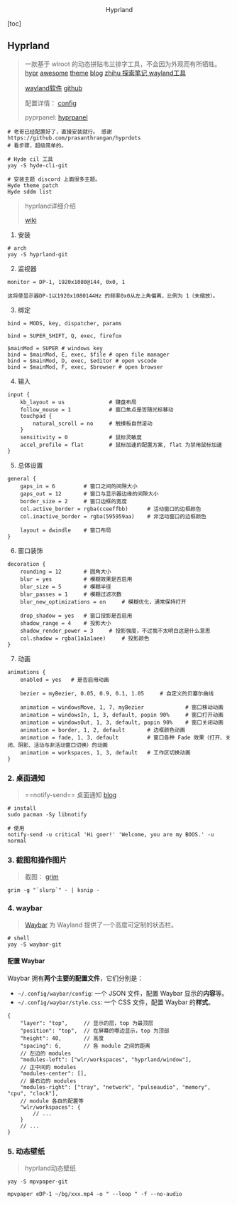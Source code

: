 <center>Hyprland</center>





[toc]





## Hyprland

> 一款基于 wlroot 的动态拼贴韦兰排字工具，不会因为外观而有所牺牲。[hypr](https://hyprland.org/) [awesome](https://github.com/hyprland-community/awesome-hyprland) [theme](https://community.hyprland.org/themes.html) [blog](https://blog.cascade.moe/posts/hyprland-configure/) [zhihu ](https://www.zhihu.com/question/569405567)[探索笔记 ](https://samwhelp.github.io/note-about-hyprland/)  [wayland工具](https://wayland.emersion.fr/)
>
> [wayland软件](https://arewewaylandyet.com/) [github](https://github.com/mpsq/arewewaylandyet)
>
> 配置详情： [config](https://cascade.moe/posts/hyprland-configure/)
>
> pyprpanel: [hyprpanel](https://hyprpanel.com/)



```shell
# 老哥已经配置好了，直接安装就行。 感谢
https://github.com/prasanthrangan/hyprdots
# 看步骤，超级简单的。

# Hyde cil 工具
yay -S hyde-cli-git

# 安装主题 discord 上面很多主题。
Hyde theme patch
Hyde sddm list
```



> hyprland详细介绍
>
> [wiki](https://wiki.hyprland.org/)

1. 安装

`````shell
# arch
yay -S hyprland-git
`````

2. 监视器

```shell
monitor = DP-1, 1920x1080@144, 0x0, 1

这将使显示器DP-1以1920x1080144Hz 的频率0x0从左上角偏离，比例为 1（未缩放）。
```

3. 绑定

```shell
bind = MODS, key, dispatcher, params

bind = SUPER_SHIFT, Q, exec, firefox

$mainMod = SUPER # windows key
bind = $mainMod, E, exec, $file # open file manager
bind = $mainMod, D, exec, $editor # open vscode
bind = $mainMod, F, exec, $browser # open browser
```

4. 输入

````shell
input {
    kb_layout = us              # 键盘布局
    follow_mouse = 1            # 窗口焦点是否随光标移动
    touchpad {
        natural_scroll = no     # 触摸板自然滚动
    }
    sensitivity = 0             # 鼠标灵敏度
    accel_profile = flat        # 鼠标加速的配置方案, flat 为禁用鼠标加速
}
````

5. 总体设置

`````shell
general {
    gaps_in = 6         # 窗口之间的间隙大小
    gaps_out = 12       # 窗口与显示器边缘的间隙大小
    border_size = 2     # 窗口边框的宽度
    col.active_border = rgba(cceeffbb)      # 活动窗口的边框颜色 
    col.inactive_border = rgba(595959aa)    # 非活动窗口的边框颜色

    layout = dwindle    # 窗口布局
}
`````

6. 窗口装饰

```shell
decoration {
    rounding = 12       # 圆角大小
    blur = yes          # 模糊效果是否启用
    blur_size = 5       # 模糊半径
    blur_passes = 1     # 模糊过滤次数
    blur_new_optimizations = on     # 模糊优化，通常保持打开

    drop_shadow = yes   # 窗口投影是否启用
    shadow_range = 4    # 投影大小
    shadow_render_power = 3     # 投影强度，不过我不太明白这是什么意思
    col.shadow = rgba(1a1a1aee)     # 投影颜色
}
```

7. 动画

```shell
animations {
    enabled = yes   # 是否启用动画

    bezier = myBezier, 0.05, 0.9, 0.1, 1.05     # 自定义的贝塞尔曲线

    animation = windowsMove, 1, 7, myBezier             # 窗口移动动画
    animation = windowsIn, 1, 3, default, popin 90%     # 窗口打开动画
    animation = windowsOut, 1, 3, default, popin 90%    # 窗口关闭动画
    animation = border, 1, 2, default       # 边框颜色动画
    animation = fade, 1, 3, default         # 窗口各种 Fade 效果（打开、关闭、阴影、活动与非活动窗口切换）的动画
    animation = workspaces, 1, 3, default   # 工作区切换动画
}
```









### 2. 桌面通知

> ==notify-send==  桌面通知  [blog](https://blog.cascade.moe/posts/hyprland-configure/)

```shell
# install 
sudo pacman -Sy libnotify

# 使用
notify-send -u critical 'Hi goer!' 'Welcome, you are my BOOS.' -u normal  

```





### 3. 截图和操作图片

> 截图： [grim](https://mephisto.cc/tech/wayland-screenshot/)

```shell
grim -g "`slurp`" - | ksnip -
```







### 4. waybar

> [Waybar](https://github.com/Alexays/Waybar) 为 Wayland 提供了一个高度可定制的状态栏。

```shell
# shell
yay -S waybar-git
```

#### 配置 Waybar

Waybar 拥有**两个主要的配置文件**，它们分别是：

- `~/.config/waybar/config`: 一个 JSON 文件，配置 Waybar 显示的**内容**等。
- `~/.config/waybar/style.css`: 一个 CSS 文件，配置 Waybar 的**样式**。

```shell
{
    "layer": "top",     // 显示的层，top 为最顶层
    "position": "top",  // 在屏幕的哪边显示，top 为顶部
    "height": 40,       // 高度
    "spacing": 6,       // 各 module 之间的距离
    // 左边的 modules
    "modules-left": ["wlr/workspaces", "hyprland/window"],
    // 正中间的 modules
    "modules-center": [],
    // 最右边的 modules
    "modules-right": ["tray", "network", "pulseaudio", "memory", "cpu", "clock"],
    // module 各自的配置等
    "wlr/workspaces": {
        // ...
    }
    // ...
}
```







### 5. 动态壁纸

> hyprland动态壁纸

```shell
yay -S mpvpaper-git

mpvpaper eDP-1 ~/bg/xxx.mp4 -o " --loop " -f --no-audio
```





